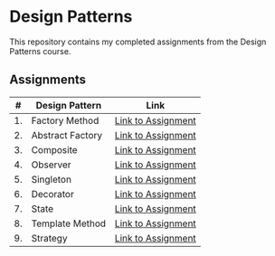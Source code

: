 # Design Patterns

This repository contains my completed assignments from the Design Patterns course.

## Assignments

| #   | Design Pattern   | Link                                                   |
| --- | ---------------- | ------------------------------------------------------ |
| 1.  | Factory Method   | [Link to Assignment](/src/main/java/factory_method/)   |
| 2.  | Abstract Factory | [Link to Assignment](/src/main/java/abstract_factory/) |
| 3.  | Composite        | [Link to Assignment](/src/main/java/composite/)        |
| 4.  | Observer         | [Link to Assignment](/src/main/java/observer/)         |
| 5.  | Singleton        | [Link to Assignment](/src/main/java/singleton/)        |
| 6.  | Decorator        | [Link to Assignment](/src/main/java/decorator/)        |
| 7.  | State            | [Link to Assignment](/src/main/java/state/)            |
| 8.  | Template Method  | [Link to Assignment](/src/main/java/template_method/)  |
| 9.  | Strategy         | [Link to Assignment](/src/main/java/strategy/)         |
